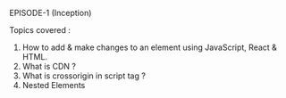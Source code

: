 EPISODE-1 (Inception)

Topics covered : 

1. How to add & make changes to an element using JavaScript, React & HTML.
2. What is CDN ?
3. What is crossorigin in script tag ?
4. Nested Elements 
